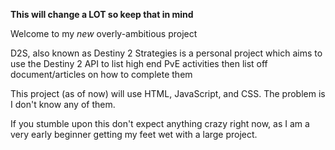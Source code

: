 **This will change a LOT so keep that in mind**

Welcome to my *new* overly-ambitious project

D2S, also known as Destiny 2 Strategies is a personal project which aims to use the Destiny 2 API to list high end PvE activities then list off document/articles on how to complete them

This project (as of now) will use HTML, JavaScript, and CSS. The problem is I don't know any of them.

If you stumble upon this don't expect anything crazy right now, as I am a very early beginner getting my feet wet with a large project.
